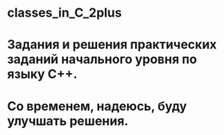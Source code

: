 # classes_in_C_2plus
# Задания и решения практических заданий начального уровня по языку С++.
# Со временем, надеюсь, буду улучшать решения.
